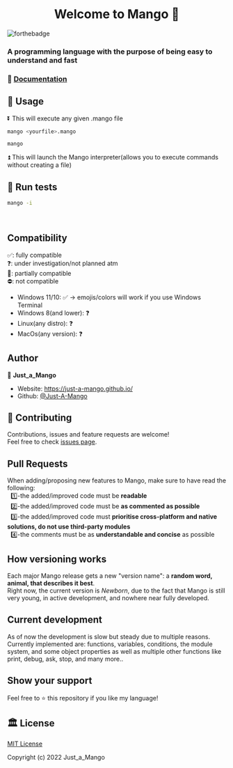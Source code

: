<h1 align="center">Welcome to Mango 👋</h1>

![forthebadge](https://img.shields.io/badge/version-newborn-informational?style=for-the-badge)

### A programming language with the purpose of being easy to understand and fast 

### 📄 [Documentation](https://github.com/Just-A-Mango/mango/blob/main/.github/markdown/documentation.md)&nbsp; &nbsp; &nbsp; &nbsp;
## 🔧 Usage
⏬ This will execute any given .mango file
```sh
mango <yourfile>.mango
```
```sh
mango
```
⏫ This will launch the Mango interpreter(allows you to execute commands without creating a file)
## 🧪 Run tests
```sh
mango -i
```
&nbsp;
## Compatibility
✅: fully compatible\
❓: under investigation/not planned atm\
💢: partially compatible\
⛔: not compatible

  - Windows 11/10: ✅ -> emojis/colors will work if you use Windows Terminal
  - Windows 8(and lower): ❓
  - Linux(any distro): ❓
  - MacOs(any version): ❓
&nbsp;
## Author

👤 **Just_a_Mango**

* Website: https://just-a-mango.github.io/
* Github: [@Just-A-Mango](https://github.com/Just-A-Mango)  
## 🤝 Contributing

Contributions, issues and feature requests are welcome!<br />Feel free to check [issues page](https://github.com/Just-A-Mango/fox/issues). 

## Pull Requests

When adding/proposing new features to Mango, make sure to have read the following:\
&nbsp;&nbsp;1️⃣-the added/improved code must be **readable**\
&nbsp;&nbsp;2️⃣-the added/improved code must be **as commented as possible**\
&nbsp;&nbsp;3️⃣-the added/improved code must **prioritise cross-platform and native solutions, do not use third-party modules**\
&nbsp;&nbsp;4️⃣-the comments must be as **understandable and concise** as possible

## How versioning works

Each major Mango release gets a new "version name": a **random word, animal, that describes it best**.\
Right now, the current version is *Newborn*, due to the fact that Mango is still very young, in active development, and nowhere near fully developed.

## Current development
As of now the development is slow but steady due to multiple reasons.\
Currently implemented are: functions, variables, conditions, the module system, and some object properties as well as multiple other functions like print, debug, ask, stop, and many more..

## Show your support

Feel free to ⭐️ this repository if you like my language!

## 🏛️ License
[MIT License](https://github.com/just-a-mango/mango/blob/main/LICENSE)

Copyright (c) 2022 Just_a_Mango
